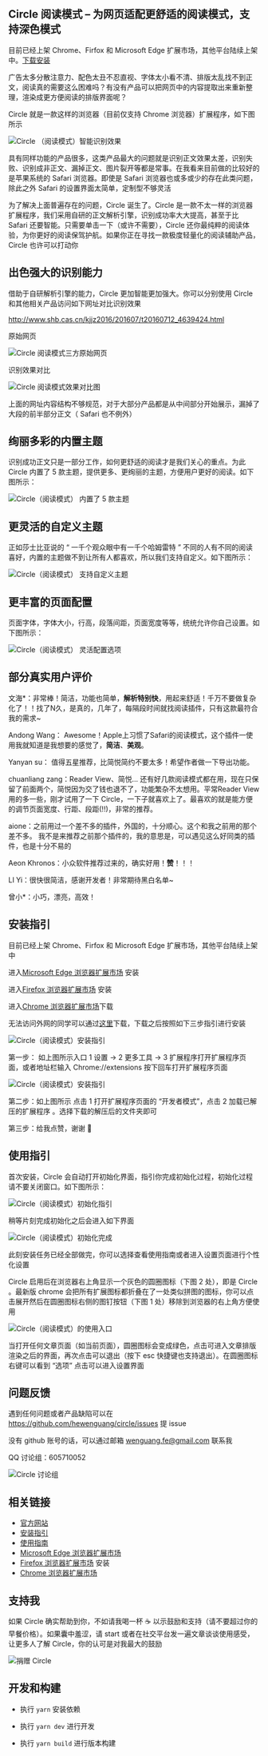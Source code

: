 ## Circle 阅读模式 – 为网页适配更舒适的阅读模式，支持深色模式

目前已经上架 Chrome、Firfox 和 Microsoft Edge 扩展市场，其他平台陆续上架中。[下载安装](https://ranhe.xyz/circle-install/)

广告太多分散注意力、配色太丑不忍直视、字体太小看不清、排版太乱找不到正文，阅读真的需要这么困难吗？有没有产品可以把网页中的内容提取出来重新整理，渲染成更方便阅读的排版界面呢？

Circle 就是一款这样的浏览器（目前仅支持 Chrome 浏览器）扩展程序，如下图所示

![Circle （阅读模式）智能识别效果](https://ranhe.xyz/post-images/1613019066732.png)

具有同样功能的产品很多，这类产品最大的问题就是识别正文效果太差，识别失败、识别成非正文、漏掉正文、图片裂开等都是常事。在我看来目前做的比较好的是苹果系统的 Safari 浏览器。即使是 Safari 浏览器也或多或少的存在此类问题，除此之外 Safari 的设置界面太简单，定制型不够灵活 

为了解决上面普遍存在的问题，Circle 诞生了。Circle 是一款不太一样的浏览器扩展程序，我们采用自研的正文解析引擎，识别成功率大大提高，甚至于比 Safari 还要智能。只需要单击一下（或许不需要），Circle 还你最纯粹的阅读体验，为你更好的阅读保驾护航。如果你正在寻找一款极度轻量化的阅读辅助产品，Circle 也许可以打动你

## 出色强大的识别能力

借助于自研解析引擎的能力，Circle 更加智能更加强大。你可以分别使用 Circle 和其他相关产品访问如下网址对比识别效果

http://www.shb.cas.cn/kjjz2016/201607/t20160712_4639424.html

原始网页

![Circle 阅读模式三方原始网页](https://ranhe.xyz/post-images/1615281013027.jpg)

识别效果对比

![Circle 阅读模式效果对比图](https://ranhe.xyz/post-images/1615281038997.jpg)

上面的网址内容结构不够规范，对于大部分产品都是从中间部分开始展示，漏掉了大段的前半部分正文（  Safari 也不例外）

## 绚丽多彩的内置主题

识别成功正文只是一部分工作，如何更舒适的阅读才是我们关心的重点。为此 Circle 内置了 5 款主题，提供更多、更绚丽的主题，方便用户更好的阅读。如下图所示：

![Circle（阅读模式） 内置了 5 款主题](https://ranhe.xyz/post-images/1613021126940.png)

## 更灵活的自定义主题

正如莎士比亚说的 “ 一千个观众眼中有一千个哈姆雷特 ” 不同的人有不同的阅读喜好，内置的主题做不到让所有人都喜欢，所以我们支持自定义。如下图所示：

![Circle（阅读模式） 支持自定义主题](https://ranhe.xyz/post-images/1613021309389.png)

## 更丰富的页面配置

页面字体，字体大小，行高，段落间距，页面宽度等等，统统允许你自己设置。如下图所示：

![Circle（阅读模式） 灵活配置选项](https://ranhe.xyz/post-images/1613263480613.png)

## 部分真实用户评价

文海*：非常棒！简洁，功能也简单，**解析特别快**，用起来舒适！千万不要做复杂化了！！找了N久，是真的，几年了，每隔段时间就找阅读插件，只有这款最符合我的需求~

Andong Wang： Awesome！Apple上习惯了Safari的阅读模式，这个插件一使用我就知道是我想要的感觉了，**简洁**、**美观**。

Yanyan su： 值得五星推荐，比简悦简约不要太多！希望作者做一下导出功能。

chuanliang zang：Reader View、简悦... 还有好几款阅读模式都在用，现在只保留了前面两个，简悦因为交了钱也退不了，功能繁杂不太想用。平常Reader View用的多一些，刚才试用了一下 Circle，一下子就喜欢上了。最喜欢的就是能方便的调节页面宽度、行距、段距(!!)，非常的推荐。

aione：之前用过一个差不多的插件，外国的，十分顺心。这个和我之前用的那个差不多。
我不是来推荐之前那个插件的，我的意思是，可以遇见这么好同类的插件，也是十分不易的

Aeon Khronos：小众软件推荐过来的，确实好用！**赞**！！！

LI Yi：很快很简洁，感谢开发者！非常期待黑白名单~

曾小*：小巧，漂亮，高效！

## 安装指引

目前已经上架 Chrome、Firfox 和 Microsoft Edge 扩展市场，其他平台陆续上架中

进入[Microsoft Edge 浏览器扩展市场](https://microsoftedge.microsoft.com/addons/detail/circle-%E9%98%85%E8%AF%BB%E6%A8%A1%E5%BC%8F%EF%BD%9Creader-mode/hjkjecmcifblnghjpcjaofpakjpgfjio) 安装

进入[Firefox 浏览器扩展市场](https://addons.mozilla.org/zh-CN/firefox/addon/circle-reading-mode/) 安装

进入[Chrome 浏览器扩展市场](https://chrome.google.com/webstore/detail/circle-reader-mode/dhpfcgilccfkodnhbllpiaabofjbjcbg)下载

无法访问外网的同学可以通过[这里](https://ranhe.xyz/post-images/circle.zip)下载，下载之后按照如下三步指引进行安装

![Circle（阅读模式）安装指引](https://ranhe.xyz/post-images/1613023043158.png)

第一步： 如上图所示入口 1 设置 -> 2 更多工具 -> 3 扩展程序打开扩展程序页面，或者地址栏输入 Chrome://extensions 按下回车打开扩展程序页面

![Circle（阅读模式）安装指引](https://ranhe.xyz/post-images/1613023185804.png)

第二步：如上图所示 点击 1 打开扩展程序页面的 “开发者模式”，点击 2 加载已解压的扩展程序 。选择下载的解压后的文件夹即可

第三步：给我点赞，谢谢 🤣

## 使用指引

首次安装，Circle 会自动打开初始化界面，指引你完成初始化过程，初始化过程请不要关闭窗口。如下图所示：

![Circle（阅读模式）初始化指引](https://ranhe.xyz/post-images/1613023672120.png)

稍等片刻完成初始化之后会进入如下界面

![Circle（阅读模式）初始化完成](https://ranhe.xyz/post-images/1613023720955.png)

此刻安装任务已经全部做完，你可以选择查看使用指南或者进入设置页面进行个性化设置

Circle 启用后在浏览器右上角显示一个灰色的圆圈图标（下图 2 处），即是 Circle 。最新版 chrome 会把所有扩展图标都折叠在了一处类似拼图的图标，你可以点击展开然后在圆圈图标右侧的图钉按钮（下图 1 处）移除到浏览器的右上角方便使用

![Circle（阅读模式）的使用入口](https://ranhe.xyz/post-images/1613022302323.png)

当打开任何文章页面（如当前页面），圆圈图标会变成绿色，点击可进入文章排版渲染之后的界面，再次点击可以退出（按下 esc 快捷键也支持退出）。在圆圈图标右键可以看到 “选项” 点击可以进入设置界面

## 问题反馈

遇到任何问题或者产品缺陷可以在 https://github.com/hewenguang/circle/issues 提 issue

没有 github 账号的话，可以通过邮箱 wenguang.fe@gmail.com 联系我

QQ 讨论组：605710052

![Circle 讨论组](https://ranhe.xyz/post-images/1614838148943.jpg)

## 相关链接

- [官方网站](https://ranhe.xyz/circle/)
- [安装指引](https://ranhe.xyz/circle-install/)
- [使用指南](https://ranhe.xyz/circle-usage/)
- [Microsoft Edge 浏览器扩展市场](https://microsoftedge.microsoft.com/addons/detail/circle-%E9%98%85%E8%AF%BB%E6%A8%A1%E5%BC%8F%EF%BD%9Creader-mode/hjkjecmcifblnghjpcjaofpakjpgfjio) 
- [Firefox 浏览器扩展市场](https://addons.mozilla.org/zh-CN/firefox/addon/circle-reading-mode/) 安装
- [Chrome 浏览器扩展市场](https://chrome.google.com/webstore/detail/circle-reader-mode/dhpfcgilccfkodnhbllpiaabofjbjcbg)

## 支持我

如果 Circle 确实帮助到你，不如请我喝一杯 ☕️ 以示鼓励和支持（请不要超过你的早餐价格）。如果囊中羞涩，请 start 或者在社交平台发一遍文章谈谈使用感受，让更多人了解 Circle，你的认可是对我最大的鼓励

![捐赠 Circle](https://ranhe.xyz/post-images/donate.jpg)

## 开发和构建

- 执行 `yarn` 安装依赖

- 执行 `yarn dev` 进行开发

- 执行 `yarn build` 进行版本构建

